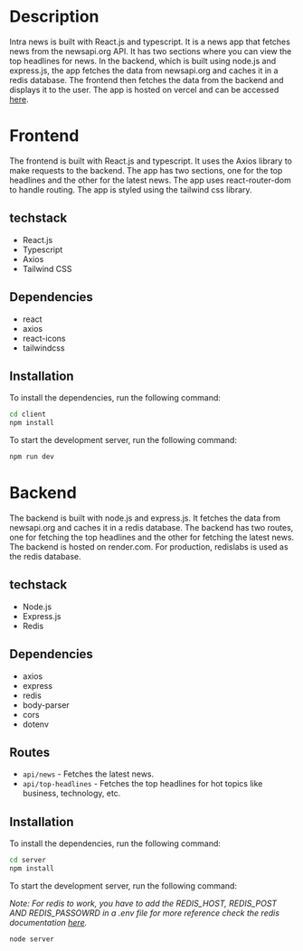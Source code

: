 # Description

Intra news is built with React.js and typescript. It is a news app that fetches news from the newsapi.org API. It has two sections where you can view the top headlines for news. In the backend, which is built using node.js and express.js, the app fetches the data from newsapi.org and caches it in a redis database. The frontend then fetches the data from the backend and displays it to the user. The app is hosted on vercel and can be accessed [here](https://intra-news.vercel.app/).

# Frontend

The frontend is built with React.js and typescript. It uses the Axios library to make requests to the backend. The app has two sections, one for the top headlines and the other for the latest news. The app uses react-router-dom to handle routing. The app is styled using the tailwind css library.

## techstack

- React.js
- Typescript
- Axios
- Tailwind CSS

## Dependencies

- react
- axios
- react-icons
- tailwindcss

## Installation

To install the dependencies, run the following command:

```bash
cd client
npm install
```

To start the development server, run the following command:

```bash
npm run dev
```

# Backend

The backend is built with node.js and express.js. It fetches the data from newsapi.org and caches it in a redis database. The backend has two routes, one for fetching the top headlines and the other for fetching the latest news. The backend is hosted on render.com. For production, redislabs is used as the redis database.

## techstack

- Node.js
- Express.js
- Redis

## Dependencies

- axios
- express
- redis
- body-parser
- cors
- dotenv

## Routes

- `api/news` - Fetches the latest news.
- `api/top-headlines` - Fetches the top headlines for hot topics like business, technology, etc.

## Installation

To install the dependencies, run the following command:

```bash
cd server
npm install
```

To start the development server, run the following command:

<i>Note: For redis to work, you have to add the REDIS_HOST, REDIS_POST AND REDIS_PASSOWRD in a .env file for more reference check the redis documentation [here](https://redis.io/documentation).
</i>

```bash
node server
```
